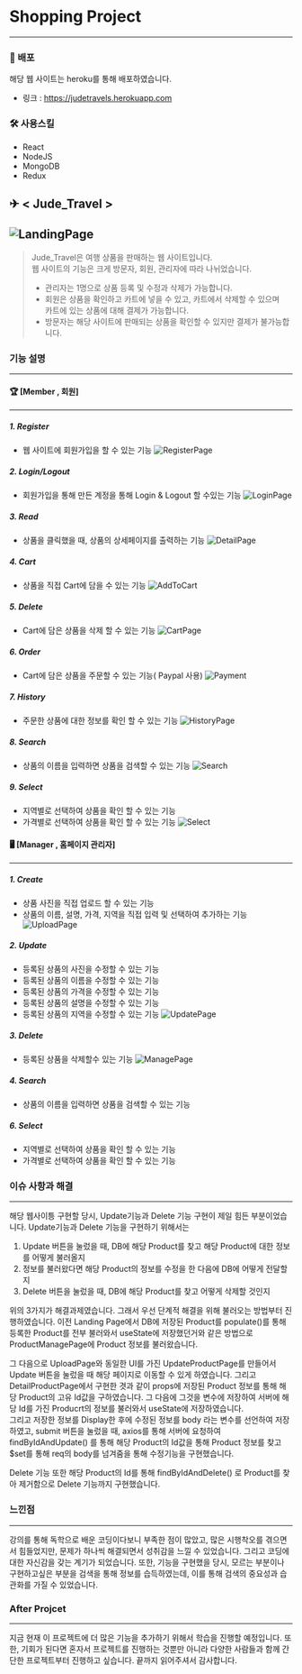 # Shopping Project
 ------- 
### 📣 배포
해당 웹 사이트는 heroku를 통해 배포하였습니다.
* 링크 : <https://judetravels.herokuapp.com>
 
### 🛠 사용스킬
* React
* NodeJS
* MongoDB
* Redux

## ✈ < Jude_Travel >
![LandingPage](https://user-images.githubusercontent.com/36403024/143734184-6252acfc-7c14-4936-bfc6-d4c4237a7ea1.PNG)
-------
> Jude_Travel은 여행 상품을 판매하는 웹 사이트입니다.   
> 웹 사이트의 기능은 크게 방문자, 회원, 관리자에 따라 나뉘었습니다.
> * 관리자는 1명으로 상품 등록 및 수정과 삭제가 가능합니다.
> * 회원은 상품을 확인하고 카트에 넣을 수 있고, 카트에서 삭제할 수 있으며   
> 카트에 있는 상품에 대해 결제가 가능합니다.
> * 방문자는 해당 사이트에 판매되는 상품을 확인할 수 있지만 결제가 불가능합니다.

### 기능 설명
------
#### 🏆 [Member , 회원]
-----
##### 1. Register
 * 웹 사이트에 회원가입을 할 수 있는 기능
![RegisterPage](https://user-images.githubusercontent.com/36403024/143734537-4d790cc1-815e-4a7a-9cbd-3d95572d5340.PNG)


##### 2. Login/Logout
 * 회원가입을 통해 만든 계정을 통해 Login & Logout 할 수있는 기능
 ![LoginPage](https://user-images.githubusercontent.com/36403024/143734786-ab6e6090-1da0-464b-bbc9-3b004cda5d6e.PNG)
 
 
##### 3. Read
* 상품을 클릭했을 때, 상품의 상세페이지를 출력하는 기능
![DetailPage](https://user-images.githubusercontent.com/36403024/143735039-3878b8f5-66a6-4121-be14-365059dbe2b4.PNG)

 
##### 4. Cart
 * 상품을 직접 Cart에 담을 수 있는 기능
 ![AddToCart](https://user-images.githubusercontent.com/36403024/143734775-8c6a720f-2d40-473c-b025-de5f6e8f0bfe.PNG)
 
##### 5. Delete
 * Cart에 담은 상품을 삭제 할 수 있는 기능
  ![CartPage](https://user-images.githubusercontent.com/36403024/143734780-e1b572f8-0779-418b-9452-c253b01574a2.PNG)
 
##### 6. Order
 * Cart에 담은 상품을 주문할 수 있는 기능( Paypal 사용)
 ![Payment](https://user-images.githubusercontent.com/36403024/143734787-0ca99ae5-8fb8-4d53-a0df-1521d7b699d6.PNG)
 
##### 7. History
 * 주문한 상품에 대한 정보를 확인 할 수 있는 기능
 ![HistoryPage](https://user-images.githubusercontent.com/36403024/143734784-8c41943b-eb10-4974-a607-79c5d7dec595.PNG)

##### 8. Search
* 상품의 이름을 입력하면 상품을 검색할 수 있는 기능
![Search](https://user-images.githubusercontent.com/36403024/143734886-f1f9d8d6-5baa-4f55-82f1-b3fbd059fb49.PNG)

##### 9. Select
* 지역별로 선택하여 상품을 확인 할 수 있는 기능
* 가격별로 선택하여 상품을 확인 할 수 있는 기능 
![Select](https://user-images.githubusercontent.com/36403024/143734888-3dd38db9-9567-4107-b26a-109e7530b31f.PNG)
 
#### 🖥 [Manager , 홈페이지 관리자]
------
##### 1. Create
  * 상품 사진을 직접 업로드 할 수 있는 기능
  * 상품의 이름, 설명, 가격, 지역을 직접 입력 및 선택하여 추가하는 기능   
  ![UploadPage](https://user-images.githubusercontent.com/36403024/143734988-2708f730-fa12-439a-a142-8653e3689cb1.PNG)

##### 2. Update
* 등록된 상품의 사진을 수정할 수 있는 기능
* 등록된 상품의 이름을 수정할 수 있는 기능
* 등록된 상품의 가격을 수정할 수 있는 기능
* 등록된 상품의 설명을 수정할 수 있는 기능
* 등록된 상품의 지역을 수정할 수 있는 기능
![UpdatePage](https://user-images.githubusercontent.com/36403024/143734986-a86446a2-fd88-4e83-aa11-57d3a7b06a4a.PNG)

##### 3. Delete
* 등록된 상품을 삭제할수 있는 기능
![ManagePage](https://user-images.githubusercontent.com/36403024/143735008-1d329772-61c3-4cba-a83d-e564b4abf708.PNG)


##### 4. Search
* 상품의 이름을 입력하면 상품을 검색할 수 있는 기능

##### 6. Select
* 지역별로 선택하여 상품을 확인 할 수 있는 기능
* 가격별로 선택하여 상품을 확인 할 수 있는 기능

### 이슈 사항과 해결
-----
해당 웹사이틍 구현할 당시, Update기능과 Delete 기능 구현이 제일 힘든 부분이었습니다. Update기능과 Delete 기능을 구현하기 위해서는

1. Update 버튼을 눌렀을 때, DB에 해당 Product를 찾고 해당 Product에 대한 정보를 어떻게 불러올지
2. 정보를 불러왔다면 해당 Product의 정보를 수정을 한 다음에 DB에 어떻게 전달할지
3. Delete 버튼을 눌렀을 때, DB에 해당 Product를 찾고 어떻게 삭제할 것인지

위의 3가지가 해결과제였습니다. 그래서 우선 단계적 해결을 위해 불러오는 방법부터 진행하였습니다. 이전 Landing Page에서 DB에 저장된 Product를 
populate()를 통해 등록한 Product를 전부 불러와서 useState에 저장했던거와 같은 방법으로 ProductManagePage에 Product 정보를 불러왔습니다.

그 다음으로 UploadPage와 동일한 UI를 가진 UpdateProductPage를 만들어서 Update 버튼을 눌렀을 때 해당 페이지로 이동할 수 있게 하였습니다. 그리고 DetailProductPage에서 구현한 겻과 같이 props에 저장된 Product 정보를 통해 해당 Product의 고유 Id값을 구하였습니다. 그 다음에 그것을 변수에 저장하여 서버에 해당 Id를 가진 Producrt의 정보를 불러와서 useState에 저장하였습니다.   
그리고 저장한 정보를 Display한 후에 수정된 정보를 body 라는 변수를 선언하여 저장 하였고, submit 버튼을 눌렀을 때, axios를 통해 서버에 요청하여 findByIdAndUpdate() 를 통해 해당 Product의 Id값을 통해 Product 정보를 찾고 $set를 통해 req의 body를 넘겨줌을 통해 수정기능을 구현했습니다.

Delete 기능 또한 해당 Product의 Id를 통해 findByIdAndDelete() 로 Product를 찾아 제거함으로 Delete 기능까지 구현했습니다.

### 느낀점
-----
강의를 통해 독학으로 배운 코딩이다보니 부족한 점이 많았고, 많은 시행착오를 겪으면서 힘들었지만, 문제가 하나씩 해결되면서 성취감을 느낄 수 있었습니다. 그리고 코딩에 대한 자신감을 갖는 계기가 되었습니다. 또한, 기능을 구현했을 당시, 모르는 부분이나 구현하고싶은 부분을 검색을 통해 정보를 습득하였는데, 이를 통해 검색의 중요성과 습관화를 가질 수 있었습니다. 

### After Projcet
-----
지금 현재 이 프로젝트에 더 많은 기능을 추가하기 위해서 학습을 진행할 예정입니다. 또한, 기회가 된다면 혼자서 프로젝트를 진행하는 것뿐만 아니라 다양한 사람들과 함께 간단한 프로젝트부터 진행하고 싶습니다. 끝까지 읽어주셔서 감사합니다. 

